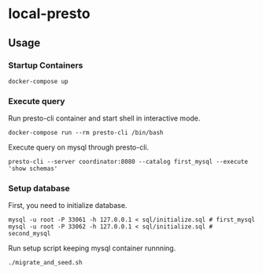 # local-presto

## Usage

### Startup Containers

```
docker-compose up
```

### Execute query

Run presto-cli container and start shell in interactive mode.
```
docker-compose run --rm presto-cli /bin/bash
```

Execute query on mysql through presto-cli.
```
presto-cli --server coordinator:8080 --catalog first_mysql --execute 'show schemas'
```

### Setup database
First, you need to initialize database.
```
mysql -u root -P 33061 -h 127.0.0.1 < sql/initialize.sql # first_mysql
mysql -u root -P 33062 -h 127.0.0.1 < sql/initialize.sql # second_mysql
```

Run setup script keeping mysql container runnning.

```
./migrate_and_seed.sh
